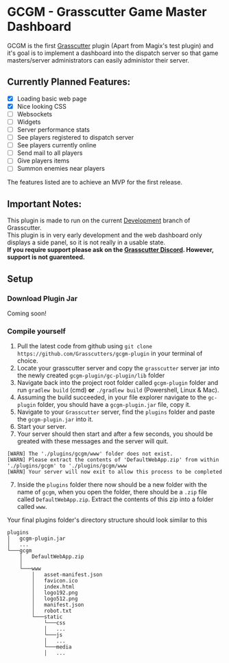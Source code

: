 # GCGM - Grasscutter Game Master Dashboard
GCGM is the first [Grasscutter](https://github.com/Grasscutters/Grasscutter) plugin (Apart from Magix's test plugin) and it's goal is to implement a dashboard into the dispatch server so that game masters/server administrators can easily administor their server.

## Currently Planned Features: 
- [x] Loading basic web page
- [x] Nice looking CSS
- [ ] Websockets
- [ ] Widgets
- [ ] Server performance stats
- [ ] See players registered to dispatch server
- [ ] See players currently online
- [ ] Send mail to all players
- [ ] Give players items
- [ ] Summon enemies near players

The features listed are to achieve an MVP for the first release.

## Important Notes:
This plugin is made to run on the current [Development](https://github.com/Grasscutters/Grasscutter/tree/development) branch of Grasscutter. \
This plugin is in very early development and the web dashboard only displays a side panel, so it is not really in a usable state. \
**If you require support please ask on the [Grasscutter Discord](https://discord.gg/T5vZU6UyeG). However, support is not guarenteed.**

## Setup 
### Download Plugin Jar
Coming soon!

### Compile yourself
1. Pull the latest code from github using ``git clone https://github.com/Grasscutters/gcgm-plugin`` in your terminal of choice.
2. Locate your grasscutter server and copy the ``grasscutter`` server jar into the newly created ``gcgm-plugin/gc-plugin/lib`` folder
3. Navigate back into the project root folder called ``gcgm-plugin`` folder and run ``gradlew build`` (cmd) **or** ``./gradlew build`` (Powershell, Linux & Mac).
4. Assuming the build succeeded, in your file explorer navigate to the ``gc-plugin`` folder, you should have a ``gcgm-plugin.jar`` file, copy it.
5. Navigate to your ``Grasscutter`` server, find the ``plugins`` folder and paste the ``gcgm-plugin.jar`` into it. 
6. Start your server.
7. Your server should then start and after a few seconds, you should be greated with these messages and the server will quit.
```
[WARN] The './plugins/gcgm/www' folder does not exist.
[WARN] Please extract the contents of 'DefaultWebApp.zip' from within './plugins/gcgm' to './plugins/gcgm/www
[WARN] Your server will now exit to allow this process to be completed
```
7.  Inside the ``plugins`` folder there now should be a new folder with the name of ``gcgm``, when you open the folder, there should be a ``.zip`` file called ``DefaultWebApp.zip``. Extract the contents of this zip into a folder called ``www``.

Your final plugins folder's directory structure should look similar to this
```
plugins
│   gcgm-plugin.jar
│   ...
└───gcgm
    │   DefaultWebApp.zip
    │
    └───www
        │   asset-manifest.json
        │   favicon.ico
        │   index.html
        │   logo192.png
        │   logo512.png
        │   manifest.json
        │   robot.txt
        └───static
            └───css
            │   ...
            └───js
            │   ...
            └───media
            │   ...
```